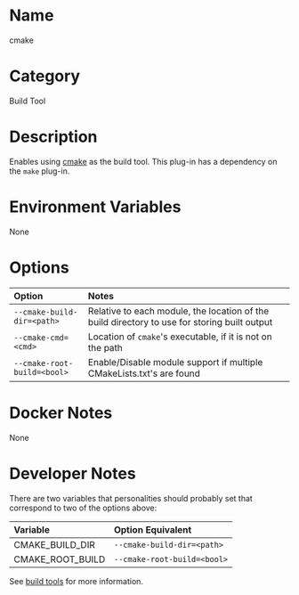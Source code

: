 <!---
  Licensed to the Apache Software Foundation (ASF) under one
  or more contributor license agreements.  See the NOTICE file
  distributed with this work for additional information
  regarding copyright ownership.  The ASF licenses this file
  to you under the Apache License, Version 2.0 (the
  "License"); you may not use this file except in compliance
  with the License.  You may obtain a copy of the License at

    http://www.apache.org/licenses/LICENSE-2.0

  Unless required by applicable law or agreed to in writing,
  software distributed under the License is distributed on an
  "AS IS" BASIS, WITHOUT WARRANTIES OR CONDITIONS OF ANY
  KIND, either express or implied.  See the License for the
  specific language governing permissions and limitations
  under the License.
-->

# Name

cmake

# Category

Build Tool

# Description

Enables using [cmake](https://cmake.org/) as the build tool.  This plug-in has a dependency on the `make` plug-in.

# Environment Variables

None

# Options

| Option | Notes |
|:---------|:------|
| `--cmake-build-dir=<path>` | Relative to each module, the location of the build directory to use for storing built output |
| `--cmake-cmd=<cmd>` | Location of `cmake`'s executable, if it is not on the path |
| `--cmake-root-build=<bool>` | Enable/Disable module support if multiple CMakeLists.txt's are found |

# Docker Notes

None

# Developer Notes

There are two variables that personalities should probably set that correspond to two of the options above:

| Variable | Option Equivalent |
|:---------|:------|
| CMAKE_BUILD_DIR | `--cmake-build-dir=<path>` |
| CMAKE_ROOT_BUILD | `--cmake-root-build=<bool>` |

See [build tools](../buildtools) for more information.
